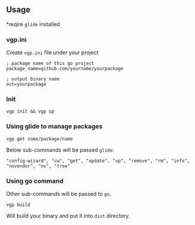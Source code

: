 ## Usage
*reqire `glide` installed
### vgp.ini
Create `vgp.ini` file under your project
```
; package name of this go project
package_name=github.com/yourname/yourpackage

; output binary name
out=yourpackage
```

### Init
```
vgp init && vgp up
```

### Using glide to manage packages
```
vgp get some/package/name
```
Below sub-commands will be passed `glide`:
```
"config-wizard", "cw", "get", "update", "up", "remove", "rm", "info", "novendor", "nv", "tree"
```

### Using go command
Other sub-commands will be passed to `go`.
```
vgp build
```
Will build your binary and put it into `dist` directory.